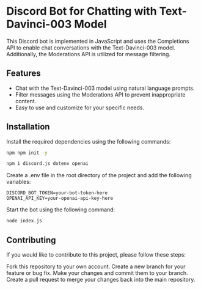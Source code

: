 # Discord Bot for Chatting with Text-Davinci-003 Model

This Discord bot is implemented in JavaScript and uses the Completions API to enable chat conversations with the Text-Davinci-003 model. Additionally, the Moderations API is utilized for message filtering.

## Features

- Chat with the Text-Davinci-003 model using natural language prompts.
- Filter messages using the Moderations API to prevent inappropriate content.
- Easy to use and customize for your specific needs.


## Installation
Install the required dependencies using the following commands:

```bash
npm npm init -y
```
```bash
npm i discord.js dotenv openai
```
Create a .env file in the root directory of the project and add the following variables:
```.env
DISCORD_BOT_TOKEN=your-bot-token-here
OPENAI_API_KEY=your-openai-api-key-here
```
Start the bot using the following command:
```bash
node index.js
```

## Contributing

If you would like to contribute to this project, please follow these steps:

Fork this repository to your own account.
Create a new branch for your feature or bug fix.
Make your changes and commit them to your branch.
Create a pull request to merge your changes back into the main repository.